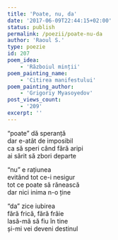 ```yaml
---
title: 'Poate, nu, da'
date: '2017-06-09T22:44:15+02:00'
status: publish
permalink: /poezii/poate-nu-da
author: 'Raoul S.'
type: poezie
id: 207
poem_idea:
    - 'Războiul minții'
poem_painting_name:
    - 'Citirea manifestului'
poem_painting_author:
    - 'Grigoriy Myasoyedov'
post_views_count:
    - '209'
excerpt: ''
---
```

“poate” dă speranță  
dar e-atât de imposibil  
ca să speri când fără aripi  
ai sărit să zbori departe

“nu” e rațiunea  
evitând tot ce-i nesigur  
tot ce poate să rănească  
dar nici inima n-o ține

“da” zice iubirea  
fără frică, fără frâie  
lasă-mă să fiu în tine  
și-mi vei deveni destinul